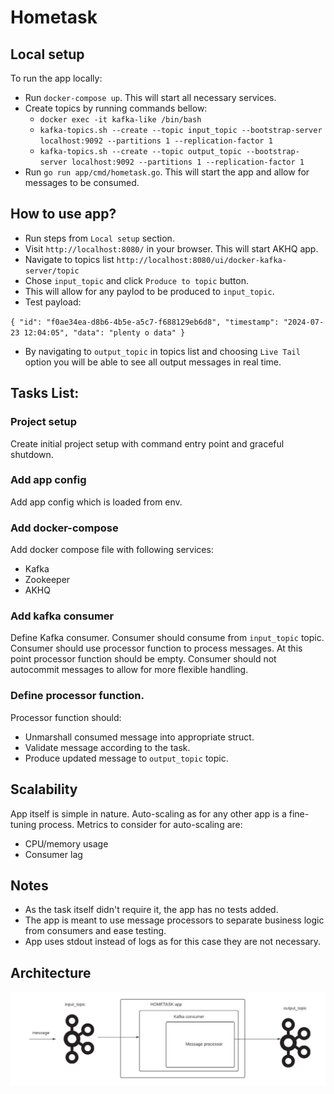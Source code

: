 # Hometask

## Local setup
To run the app locally:
- Run `docker-compose up`. This will start all necessary services.
- Create topics by running commands bellow:
  - `docker exec -it kafka-like /bin/bash`
  - `kafka-topics.sh --create --topic input_topic --bootstrap-server localhost:9092 --partitions 1 --replication-factor 1`
  - `kafka-topics.sh --create --topic output_topic --bootstrap-server localhost:9092 --partitions 1 --replication-factor 1`
- Run `go run app/cmd/hometask.go`. This will start the app and allow for messages to be consumed.

## How to use app?
- Run steps from `Local setup` section.
- Visit `http://localhost:8080/` in your browser. This will start AKHQ app.
- Navigate to topics list `http://localhost:8080/ui/docker-kafka-server/topic`
- Chose `input_topic` and click `Produce to topic` button.
- This will allow for any paylod to be produced to `input_topic`.
- Test payload:

`{
"id": "f0ae34ea-d8b6-4b5e-a5c7-f688129eb6d8",
"timestamp": "2024-07-23 12:04:05",
"data": "plenty o data"
}`

- By navigating to `output_topic` in topics list and choosing `Live Tail` option
you will be able to see all output messages in real time.

## Tasks List:

### Project setup
Create initial project setup with command entry point and graceful shutdown.

### Add app config
Add app config which is loaded from env.

### Add docker-compose
Add docker compose file with following services:
- Kafka
- Zookeeper
- AKHQ

### Add kafka consumer
Define Kafka consumer. Consumer should consume from `input_topic` topic.
Consumer should use processor function to process messages.
At this point processor function should be empty.
Consumer should not autocommit messages to allow for more flexible handling.


### Define processor function.
Processor function should:
- Unmarshall consumed message into appropriate struct.
- Validate message according to the task.
- Produce updated message to `output_topic` topic.


## Scalability
App itself is simple in nature.
Auto-scaling as for any other app is a fine-tuning process.
Metrics to consider for auto-scaling are:
- CPU/memory usage
- Consumer lag

## Notes
- As the task itself didn't require it, the app has no tests added.
- The app is meant to use message processors to separate business logic from consumers and ease testing.
- App uses stdout instead of logs as for this case they are not necessary.


## Architecture
![architecture.jpeg](assets%2Farchitecture.jpeg)

